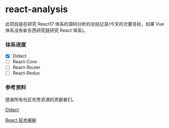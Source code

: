 # react-analysis

此项目是在研究 React17 体系的源码分析的总结记录(今天的次要目标，如果 Vue 体系没有新东西研究就研究 React 体系)。

### 体系进度

- [x] Didact
- [ ] React-Core
- [ ] React-Router
- [ ] React-Redux

### 参考资料

感谢所有社区优秀资源的贡献者们。

[Didact](https://github.com/pomber/didact)

[React 技术揭秘](https://github.com/BetaSu/just-react)
